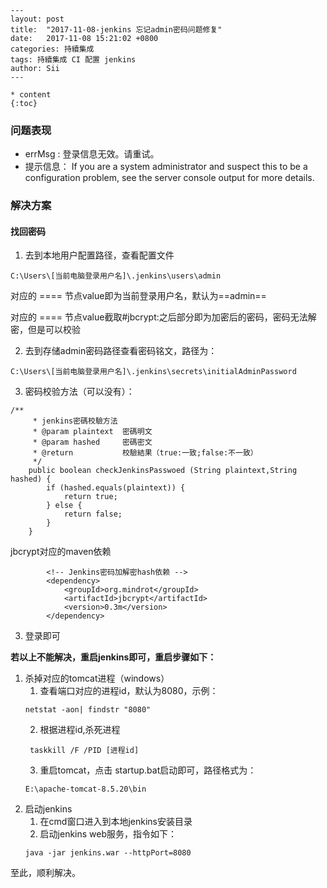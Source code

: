     ---
    layout: post
    title:  "2017-11-08-jenkins 忘记admin密码问题修复"
    date:   2017-11-08 15:21:02 +0800
    categories: 持續集成
    tags: 持續集成 CI 配置 jenkins
    author: Sii
    ---
    
    * content
    {:toc}


### 问题表现
* errMsg : 登录信息无效。请重试。 
* 提示信息： If you are a system administrator and suspect this to be a configuration problem, see the server console output for more details.

### 解决方案
#### 找回密码
1. 去到本地用户配置路径，查看配置文件
 ```
 C:\Users\[当前电脑登录用户名]\.jenkins\users\admin
 ```
 
对应的 ==<fullName>== 节点value即为当前登录用户名，默认为==admin==</p>
对应的 ==<passwordHash>== 节点value截取#jbcrypt:之后部分即为加密后的密码，密码无法解密，但是可以校验

2. 去到存储admin密码路径查看密码铭文，路径为：
```
C:\Users\[当前电脑登录用户名]\.jenkins\secrets\initialAdminPassword
```
3. 密码校验方法（可以没有）：
```
/**
     * jenkins密碼校驗方法
     * @param plaintext  密碼明文
     * @param hashed     密碼密文
     * @return           校驗結果（true:一致;false:不一致）
     */
    public boolean checkJenkinsPasswoed (String plaintext,String hashed) {
        if (hashed.equals(plaintext)) {
            return true;
        } else {
            return false;
        }
    }
```
jbcrypt对应的maven依赖
```
        <!-- Jenkins密码加解密hash依赖 -->
        <dependency>
            <groupId>org.mindrot</groupId>
            <artifactId>jbcrypt</artifactId>
            <version>0.3m</version>
        </dependency>
```

3. 登录即可

**若以上不能解决，重启jenkins即可，重启步骤如下：**

1. 杀掉对应的tomcat进程（windows）
   1. 查看端口对应的进程id，默认为8080，示例：
   ```
   netstat -aon| findstr "8080"  
   ```
   2. 根据进程id,杀死进程
   ```
    taskkill /F /PID [进程id]
   ```
   3. 重启tomcat，点击 startup.bat启动即可，路径格式为：
   ```
   E:\apache-tomcat-8.5.20\bin
   ```
2. 启动jenkins
   1. 在cmd窗口进入到本地jenkins安装目录
   2. 启动jenkins web服务，指令如下：
   ```
   java -jar jenkins.war --httpPort=8080
   ```
   


至此，顺利解决。


